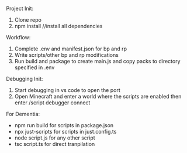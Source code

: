 Project Init:

1. Clone repo
2. npm install //install all dependencies

Workflow:

1. Complete .env and manifest.json for bp and rp
2. Write scripts/other bp and rp modifications
3. Run build and package to create main.js and copy packs to directory specified in .env

Debugging Init:

1. Start debugging in vs code to open the port
2. Open Minecraft and enter a world where the scripts are enabled then enter /script debugger connect

For Dementia:

- npm run build for scripts in package.json
- npx just-scripts for scripts in just.config.ts
- node script.js for any other script
- tsc script.ts for direct tranpilation
